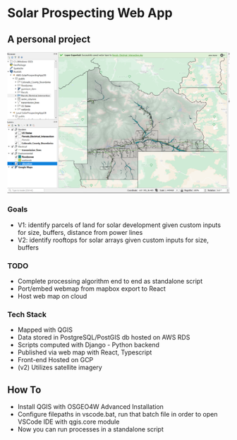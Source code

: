 # Solar Prospecting Web App

## A personal project
![](/Images/Screenshot%202022-11-01%20233518.png)

### Goals
* V1: identify parcels of land for solar development given custom inputs for size, buffers, distance from power lines
* V2: identify rooftops for solar arrays given custom inputs for size, buffers

### TODO
* Complete processing algorithm end to end as standalone script
* Port/embed webmap from mapbox export to React
* Host web map on cloud


### Tech Stack
* Mapped with QGIS
* Data stored in PostgreSQL/PostGIS db hosted on AWS RDS
* Scripts computed with Django - Python backend
* Published via web map with React, Typescript
* Front-end Hosted on GCP
* (v2) Utilizes satellite imagery


## How To
* Install QGIS with OSGEO4W Advanced Installation
* Configure filepaths in vscode.bat, run that batch file in order to open VSCode IDE with qgis.core module
* Now you can run processes in a standalone script